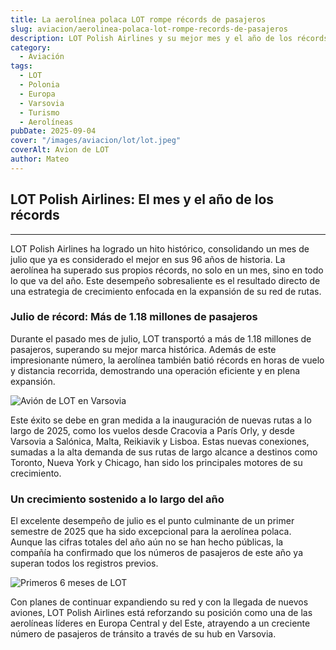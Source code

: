 ```yaml
---
title: La aerolínea polaca LOT rompe récords de pasajeros
slug: aviacion/aerolinea-polaca-lot-rompe-records-de-pasajeros
description: LOT Polish Airlines y su mejor mes y el año de los récords.
category:
  - Aviación
tags:
  - LOT
  - Polonia
  - Europa
  - Varsovia
  - Turismo
  - Aerolíneas
pubDate: 2025-09-04
cover: "/images/aviacion/lot/lot.jpeg"
coverAlt: Avion de LOT
author: Mateo
---
```


## LOT Polish Airlines: El mes y el año de los récords

***

LOT Polish Airlines ha logrado un hito histórico, consolidando un mes de julio que ya es considerado el mejor en sus 96 años de historia. La aerolínea ha superado sus propios récords, no solo en un mes, sino en todo lo que va del año. Este desempeño sobresaliente es el resultado directo de una estrategia de crecimiento enfocada en la expansión de su red de rutas.

### Julio de récord: Más de 1.18 millones de pasajeros

Durante el pasado mes de julio, LOT transportó a más de 1.18 millones de pasajeros, superando su mejor marca histórica. Además de este impresionante número, la aerolínea también batió récords en horas de vuelo y distancia recorrida, demostrando una operación eficiente y en plena expansión.

<img src="/images/aviacion/lot/lot2.jpg" alt="Avión de LOT en Varsovia">

Este éxito se debe en gran medida a la inauguración de nuevas rutas a lo largo de 2025, como los vuelos desde Cracovia a París Orly, y desde Varsovia a Salónica, Malta, Reikiavik y Lisboa. Estas nuevas conexiones, sumadas a la alta demanda de sus rutas de largo alcance a destinos como Toronto, Nueva York y Chicago, han sido los principales motores de su crecimiento.

### Un crecimiento sostenido a lo largo del año

El excelente desempeño de julio es el punto culminante de un primer semestre de 2025 que ha sido excepcional para la aerolínea polaca. Aunque las cifras totales del año aún no se han hecho públicas, la compañía ha confirmado que los números de pasajeros de este año ya superan todos los registros previos.

<img src="/images/aviacion/lot/lot3.jpg" alt="Primeros 6 meses de LOT">

Con planes de continuar expandiendo su red y con la llegada de nuevos aviones, LOT Polish Airlines está reforzando su posición como una de las aerolíneas líderes en Europa Central y del Este, atrayendo a un creciente número de pasajeros de tránsito a través de su hub en Varsovia.
